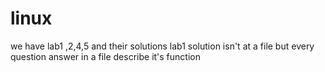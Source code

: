 # linux
we have lab1 ,2,4,5 and their solutions 
lab1 solution isn't at a file but every question answer in a file describe it's function 
